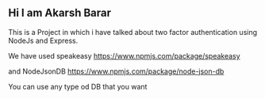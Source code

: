 ## Hi I am Akarsh Barar
This is a Project in which i have talked about two factor authentication using NodeJs and Express.

We have used speakeasy 
https://www.npmjs.com/package/speakeasy

and NodeJsonDB
https://www.npmjs.com/package/node-json-db

You can use any type od DB that you want